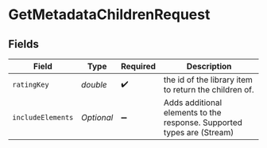 # GetMetadataChildrenRequest


## Fields

| Field                                                                   | Type                                                                    | Required                                                                | Description                                                             |
| ----------------------------------------------------------------------- | ----------------------------------------------------------------------- | ----------------------------------------------------------------------- | ----------------------------------------------------------------------- |
| `ratingKey`                                                             | *double*                                                                | :heavy_check_mark:                                                      | the id of the library item to return the children of.                   |
| `includeElements`                                                       | *Optional<String>*                                                      | :heavy_minus_sign:                                                      | Adds additional elements to the response. Supported types are (Stream)<br/> |